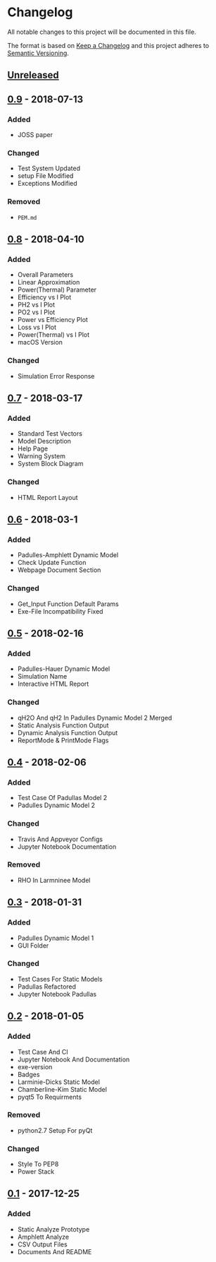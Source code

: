 # Changelog
All notable changes to this project will be documented in this file.

The format is based on [Keep a Changelog](http://keepachangelog.com/en/1.0.0/)
and this project adheres to [Semantic Versioning](http://semver.org/spec/v2.0.0.html).

## [Unreleased]
## [0.9] - 2018-07-13
### Added
- JOSS paper

### Changed
- Test System Updated
- setup File Modified
- Exceptions Modified

### Removed
- `PEM.md`

## [0.8] - 2018-04-10
### Added
- Overall Parameters
- Linear Approximation
- Power(Thermal) Parameter
- Efficiency vs I Plot
- PH2 vs I Plot
- PO2 vs I Plot
- Power vs Efficiency Plot
- Loss vs I Plot
- Power(Thermal) vs I Plot
- macOS Version

### Changed
- Simulation Error Response

## [0.7] - 2018-03-17
### Added
- Standard Test Vectors
- Model Description
- Help Page
- Warning System
- System Block Diagram

### Changed
- HTML Report Layout

## [0.6] - 2018-03-1
### Added
- Padulles-Amphlett Dynamic Model
- Check Update Function
- Webpage Document Section

### Changed
- Get_Input Function Default Params
- Exe-File Incompatibility Fixed


## [0.5] - 2018-02-16
### Added
- Padulles-Hauer Dynamic Model
- Simulation Name
- Interactive HTML Report
### Changed
- qH2O And qH2 In Padulles Dynamic Model 2 Merged
- Static Analysis Function Output
- Dynamic Analysis Function Output
- ReportMode & PrintMode Flags

## [0.4] - 2018-02-06
### Added
- Test Case Of Padullas Model 2
- Padulles Dynamic Model 2


### Changed
- Travis And Appveyor Configs
- Jupyter Notebook Documentation

### Removed
- RHO In Larmninee Model

## [0.3] - 2018-01-31
### Added
- Padulles Dynamic Model 1
- GUI Folder


### Changed
- Test Cases For Static Models
- Padullas Refactored
- Jupyter Notebook Padullas

## [0.2] - 2018-01-05
### Added
- Test Case And CI
- Jupyter Notebook And Documentation
- exe-version
- Badges
- Larminie-Dicks Static Model
- Chamberline-Kim Static Model
- pyqt5 To Requirments

### Removed
- python2.7 Setup For pyQt

### Changed
 - Style To PEP8
 - Power Stack

## [0.1] - 2017-12-25
### Added
- Static Analyze Prototype
- Amphlett Analyze
- CSV Output Files
- Documents And README

[Unreleased]: https://github.com/ECSIM/opem/compare/v0.9...HEAD
[0.9]: https://github.com/ECSIM/opem/compare/v0.8...v0.9
[0.8]: https://github.com/ECSIM/opem/compare/v0.7...v0.8
[0.7]: https://github.com/ECSIM/opem/compare/v0.6...v0.7
[0.6]: https://github.com/ECSIM/opem/compare/v0.5...v0.6
[0.5]: https://github.com/ECSIM/opem/compare/v0.4...v0.5
[0.4]: https://github.com/ECSIM/opem/compare/v0.3...v0.4
[0.3]: https://github.com/ECSIM/opem/compare/v0.2...v0.3
[0.2]: https://github.com/ECSIM/opem/compare/v0.1...v0.2
[0.1]: https://github.com/ECSIM/opem/compare/1e238cd...v0.1




